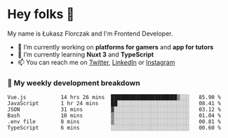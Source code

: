 # Hey folks 👋

My name is Łukasz Florczak and I'm Frontend Developer. 

- 🔭 I’m currently working on **platforms for gamers** and **app for tutors**
- 🌱 I’m currently learning **Nuxt 3** and **TypeScript**
- 📫 You can reach me on [Twitter](https://twitter.com/lukaszflorczak), [LinkedIn](https://pl.linkedin.com/in/lukasz-florczak) or [Instagram](https://instagram.com/lukaszflorczak)


### 🧮 My weekly development breakdown

<!--START_SECTION:waka-->

```text
Vue.js           14 hrs 26 mins  █████████████████████▒░░░   85.90 %
JavaScript       1 hr 24 mins    ██░░░░░░░░░░░░░░░░░░░░░░░   08.41 %
JSON             31 mins         ▓░░░░░░░░░░░░░░░░░░░░░░░░   03.12 %
Bash             10 mins         ▒░░░░░░░░░░░░░░░░░░░░░░░░   01.04 %
.env file        8 mins          ▒░░░░░░░░░░░░░░░░░░░░░░░░   00.81 %
TypeScript       6 mins          ░░░░░░░░░░░░░░░░░░░░░░░░░   00.60 %
```

<!--END_SECTION:waka-->

<!--
**lukaszflorczak/lukaszflorczak** is a ✨ _special_ ✨ repository because its `README.md` (this file) appears on your GitHub profile.

Here are some ideas to get you started:

- 🔭 I’m currently working on ...
- 🌱 I’m currently learning ...
- 👯 I’m looking to collaborate on ...
- 🤔 I’m looking for help with ...
- 💬 Ask me about ...
- 📫 How to reach me: ...
- 😄 Pronouns: ...
- ⚡ Fun fact: ...
-->
